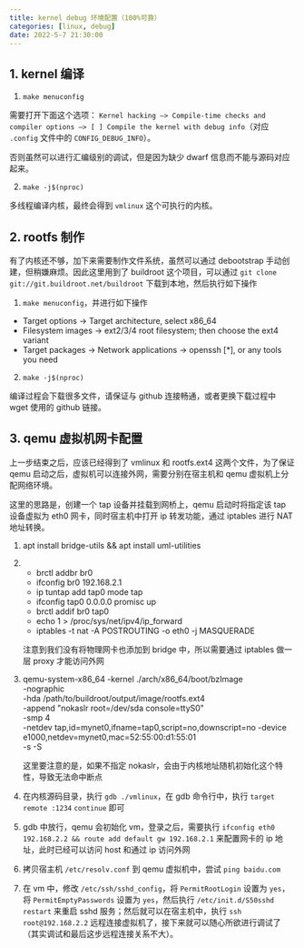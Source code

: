 ```yaml
---
title: kernel debug 环境配置（100%可靠）
categories: [linux, debug]
date: 2022-5-7 21:30:00
---
```


## 1. kernel 编译

1. `make menuconfig`

需要打开下面这个选项：
`Kernel hacking —> Compile-time checks and compiler options —> [ ] Compile the kernel with debug info`（对应 `.config` 文件中的 `CONFIG_DEBUG_INFO`）。

否则虽然可以进行汇编级别的调试，但是因为缺少 dwarf 信息而不能与源码对应起来。

2. `make -j$(nproc)`

多线程编译内核，最终会得到 `vmlinux` 这个可执行的内核。

## 2. rootfs 制作

有了内核还不够，加下来需要制作文件系统，虽然可以通过 debootstrap 手动创建，但稍嫌麻烦。因此这里用到了 buildroot 这个项目，可以通过 `git clone git://git.buildroot.net/buildroot` 下载到本地，然后执行如下操作

1. `make menuconfig`，并进行如下操作

- Target options -> Target architecture, select x86_64
- Filesystem images -> ext2/3/4 root filesystem; then choose the ext4 variant
- Target packages -> Network applications -> openssh [*], or any tools you need

2. `make -j$(nproc)`

编译过程会下载很多文件，请保证与 github 连接畅通，或者更换下载过程中 wget 使用的 github 链接。

## 3. qemu 虚拟机网卡配置

上一步结束之后，应该已经得到了 vmlinux 和 rootfs.ext4 这两个文件，为了保证 qemu 启动之后，虚拟机可以连接外网，需要分别在宿主机和 qemu 虚拟机上分配网络环境。

这里的思路是，创建一个 tap 设备并挂载到网桥上，qemu 启动时将指定该 tap 设备虚拟为 eth0 网卡，同时宿主机中打开 ip 转发功能，通过 iptables 进行 NAT 地址转换。

1. apt install bridge-utils && apt install uml-utilities
2. 
   - brctl addbr br0
   - ifconfig br0 192.168.2.1
   - ip tuntap add tap0 mode tap
   - ifconfig tap0 0.0.0.0 promisc up
   - brctl addif br0 tap0
   - echo 1 > /proc/sys/net/ipv4/ip_forward
   - iptables -t nat -A POSTROUTING -o eth0 -j MASQUERADE

    注意到我们没有将物理网卡也添加到 bridge 中，所以需要通过 iptables 做一层 proxy 才能访问外网
3. qemu-system-x86_64 -kernel ./arch/x86_64/boot/bzImage \
    -nographic \
    -hda /path/to/buildroot/output/image/rootfs.ext4 \
    -append "nokaslr root=/dev/sda console=ttyS0"  \
    -smp 4 \
    -netdev tap,id=mynet0,ifname=tap0,script=no,downscript=no -device e1000,netdev=mynet0,mac=52:55:00:d1:55:01 \
    -s -S

    这里要注意的是，如果不指定 nokaslr，会由于内核地址随机初始化这个特性，导致无法命中断点

4. 在内核源码目录，执行 `gdb ./vmlinux`，在 gdb 命令行中，执行 `target remote :1234` `continue` 即可
   
5. gdb 中放行，qemu 会初始化 vm，登录之后，需要执行 `ifconfig eth0 192.168.2.2 && route add default gw 192.168.2.1` 来配置网卡的 ip 地址，此时已经可以访问 host 和通过 ip 访问外网

6. 拷贝宿主机 `/etc/resolv.conf` 到 qemu 虚拟机中，尝试 `ping baidu.com`

7. 在 vm 中，修改 `/etc/ssh/sshd_config`，将 `PermitRootLogin` 设置为 `yes`，将 `PermitEmptyPasswords` 设置为 `yes`，然后执行 `/etc/init.d/S50sshd restart` 来重启 sshd 服务；然后就可以在宿主机中，执行 `ssh root@192.168.2.2` 远程连接虚拟机了，接下来就可以随心所欲进行调试了（其实调试和最后这步远程连接关系不大）。